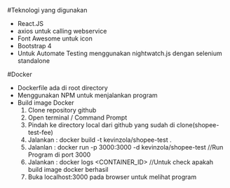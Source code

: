 #Teknologi yang digunakan
- React.JS
- axios untuk calling webservice
- Font Awesome untuk icon
- Bootstrap 4
- Untuk Automate Testing menggunakan nightwatch.js dengan selenium standalone

#Docker
- Dockerfile ada di root directory
- Menggunakan NPM untuk menjalankan program
- Build image Docker
	1. Clone repository github
	2. Open terminal / Command Prompt
	3. Pindah ke directory local dari github yang sudah di clone(shopee-test-fee)
	4. Jalankan : docker build -t kevinzola/shopee-test .
	5. Jalanlan : docker run -p 3000:3000 -d kevinzola/shopee-test //Run Program di port 3000
	6. Jalankan : docker logs <CONTAINER_ID> //Untuk check apakah build image docker berhasil
	7. Buka localhost:3000 pada browser untuk melihat program
